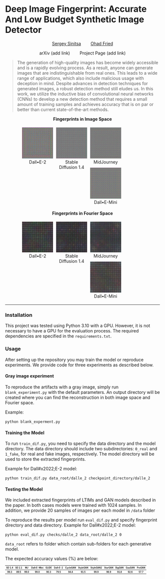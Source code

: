 <style>
  .container {
    width: 80%;
    margin: auto;
  }
  .column {
    float: left;
    width: 25%;
    padding: 5px;
    text-align: center;
  }
  
  .row::after {
    content: "";
    clear: both;
    display: table;
  }
</style>

# Deep Image Fingerprint: Accurate And Low Budget Synthetic Image Detector

<p align="center"> <a href="https://www.linkedin.com/in/serge2020/">Sergey Sinitsa</a> &nbsp;&nbsp;&nbsp;&nbsp;&nbsp;&nbsp; <a href="https://www.ohadf.com/">Ohad Fried</a>

<p align="center"> arXiv (add link) &nbsp;&nbsp;&nbsp;&nbsp;&nbsp;&nbsp; Project Page (add link)</p>

> The generation of high-quality images has become widely accessible and is a rapidly evolving process. As a result,
> anyone can generate images that are indistinguishable from real ones. This leads to a wide range of applications, which
> also include malicious usage with deception in mind. Despite advances in detection techniques for generated images, a
> robust detection method still eludes us. In this work, we utilize the inductive bias of convolutional neural networks 
> (CNNs) to develop a new detection method that requires a small amount of training samples and achieves accuracy that is
> on par or better than current state-of-the-art methods.

<p align="center">
  <strong> Fingerprints in Image Space </strong>
<div class = "container">
    <div class="row">
      <div class="column">
        <img src="./repo_images/finger_dalle_2.png"  alt="Dall&#x2022;E-2">
        <figcaption>Dall&#x2022;E-2</figcaption>
      </div>
      <div class="column">
        <img src="./repo_images/finger_sd14.png"  alt="Stable Diffusion 1.4" />
        <figcaption>Stable Diffusion 1.4</figcaption>
      </div>
      <div class="column">
        <img src="./repo_images/finger_mj.png"  alt="MidJourney">
        <figcaption>MidJourney</figcaption>
      </div>
     <div class="column">
        <img src="./repo_images/finger_dalle_mini.png"  alt="Dall&#x2022;E-Mini">
        <figcaption>Dall&#x2022;E-Mini</figcaption>
      </div>
    </div>
</div>
</p>

<p align="center">
  <strong> Fingerprints in Fourier Space </strong>
<div class = "container">
    <div class="row">
      <div class="column">
        <img src="./repo_images/fingerFFT_dalle_2.png"  alt="Dall&#x2022;E-2">
        <figcaption>Dall&#x2022;E-2</figcaption>
      </div>
      <div class="column">
        <img src="./repo_images/fingerFFT_sd14.png"  alt="Stable Diffusion 1.4" />
        <figcaption>Stable Diffusion 1.4</figcaption>
      </div>
      <div class="column">
        <img src="./repo_images/fingerFFT_mj.png"  alt="MidJourney">
        <figcaption>MidJourney</figcaption>
      </div>
     <div class="column">
        <img src="./repo_images/fingerFFT_dalle_mini.png"  alt="Dall&#x2022;E-Mini">
        <figcaption>Dall&#x2022;E-Mini</figcaption>
      </div>
    </div>
</div>
</p>

<p align="center"> <hr> </p>

### Installation

This project was tested using Python 3.10 with a GPU. However, it is not necessary to have a GPU for the evaluation
process.
The required dependencies are specified in the `requirements.txt`.

### Usage

After setting up the repository you may train the model or reproduce experiments.
We provide code for three experiments as described below.

#### Gray image experiment

To reproduce the artifacts with a gray image, simply run `blank_experiment.py` with the default parameters.
An output directory will be created where you can find the reconstruction in both image space and Fourier space.

Example:

```
python blank_experment.py
```

#### Training the Model

To run `train_dif.py`, you need to specify the data directory and the model directory.
The data directory should include two subdirectories: `0_real` and `1_fake`, for real and fake images, respectively. The
model directory will be used to store the extracted fingerprints.

Example for Dall#x2022;E-2 model:

```
python train_dif.py data_root/dalle_2 checkpoint_directory/dalle_2
```

#### Testing the Model

We included extracted fingerprints of LTIMs and GAN models described in the paper.
In both cases models were trained with 1024 samples. In addition, we provide 20 samples of images per each model in `/data` folder

To reproduce the results per model run `eval_dif.py` and specify fingerprint directory and data directory.
Example for Dall#x2022;E-2 model:

```
python eval_dif.py checks/dalle_2 data_root/dalle_2 0
```

`data_root` refers to folder which contain sub-folders for each generative model.

The expected accuracy values (%) are below:

<p align="center">
<table style='font-size:50%'>
  <tr>
    <th>SD 1.4</th>
    <th>SD 2.1</th>
    <th>MJ</th>
    <th>Dall&#x2022;E-Mini</th>
    <th>GLIDE</th>
    <th>Dall&#x2022;E-2</th>
    <th>CycleGAN</th>
    <th>StyleGAN</th>
    <th>StyleGAN2</th>
    <th>StarGAN</th>
    <th>BigGAN</th>
    <th>GauGAN</th>
    <th>ProGAN</th>
  </tr>
  <tr>
    <th>99.3</th>
    <th>89.5</th>
    <th>99.0</th>
    <th>99.0</th>
    <th>90.3</th>
    <th>79.5</th>
    <th>94.4</th>
    <th>91.5</th>
    <th>99.9</th>
    <th>96.9</th>
    <th>91.8</th>
    <th>92.6</th>
    <th>57.7</th>
  </tr>
</table>
</p>

